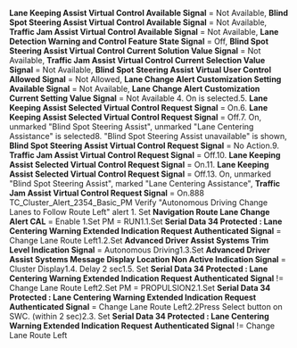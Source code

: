 **Lane Keeping Assist Virtual Control Available Signal** = Not Available, **Blind Spot Steering Assist Virtual Control Available Signal** = Not Available, **Traffic Jam Assist Virtual Control Available Signal** = Not Available, **Lane Detection Warning and Control Feature State Signal** = Off, **Blind Spot Steering Assist Virtual Control Current Solution Value Signal** = Not Available, **Traffic Jam Assist Virtual Control Current Selection Value Signal** = Not Available, **Blind Spot Steering Assist Virtual User Control Allowed Signal** = Not Allowed, **Lane Change Alert Customization Setting Available Signal** = Not Available, **Lane Change Alert Customization Current Setting Value Signal** = Not Available 4. On is selected.5. **Lane Keeping Assist Selected Virtual Control Request Signal** = On.6. **Lane Keeping Assist Selected Virtual Control Request Signal** = Off.7. On, unmarked "Blind Spot Steering Assist", unmarked "Lane Centering Assistance" is selected8. "Blind Spot Steering Assist unavailable" is shown, **Blind Spot Steering Assist Virtual Control Request Signal** = No Action.9. **Traffic Jam Assist Virtual Control Request Signal** = Off.10. **Lane Keeping Assist Selected Virtual Control Request Signal** = On.11. **Lane Keeping Assist Selected Virtual Control Request Signal** = Off.13. On, unmarked "Blind Spot Steering Assist", marked "Lane Centering Assistance", **Traffic Jam Assist Virtual Control Request Signal** = On.888 TC_Cluster_Alert_2354_Basic_PM Verify "Autonomous Driving Change Lanes to Follow Route Left" alert 1. Set **Navigation Route Lane Change Alert CAL** = Enable 1.Set PM = RUN1.1.Set **Serial Data 34 Protected : Lane Centering Warning Extended Indication Request Authenticated Signal** = Change Lane Route Left1.2.Set **Advanced Driver Assist Systems Trim Level Indication Signal** = Autonomous Driving1.3.Set **Advanced Driver Assist Systems Message Display Location Non Active Indication Signal** = Cluster Display1.4. Delay 2 sec1.5. Set **Serial Data 34 Protected : Lane Centering Warning Extended Indication Request Authenticated Signal** != Change Lane Route Left2.Set PM = PROPULSION2.1.Set **Serial Data 34 Protected : Lane Centering Warning Extended Indication Request Authenticated Signal** = Change Lane Route Left2.2Press Select button on SWC. (within 2 sec)2.3. Set **Serial Data 34 Protected : Lane Centering Warning Extended Indication Request Authenticated Signal** != Change Lane Route Left